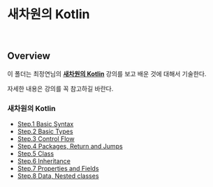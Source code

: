 # 새차원의 Kotlin

<br>

## Overview

이 폴더는 최정연님의 **[새차원의 Kotlin](https://www.inflearn.com/course/%EC%BD%94%ED%8B%80%EB%A6%B0-%EA%B0%95%EC%A2%8C-%EC%83%88%EC%B0%A8%EC%9B%90#description)** 강의를 보고 배운 것에 대해서 기술한다.

자세한 내용은 강의를 꼭 참고하길 바란다.

### 새차원의 Kotlin

- [Step.1 Basic Syntax](./basic-syntx.md)
- [Step.2 Basic Types](./basic-types.md)
- [Step.3 Control Flow](./control-flow.md)
- [Step.4 Packages, Return and Jumps](./packages-return-and-jumps.md)
- [Step.5 Class](./class.md)
- [Step.6 Inheritance](./inheritance.md)
- [Step.7 Properties and Fields](./properties-and-fields.md)
- [Step.8 Data, Nested classes](./data-nested-classes.md)